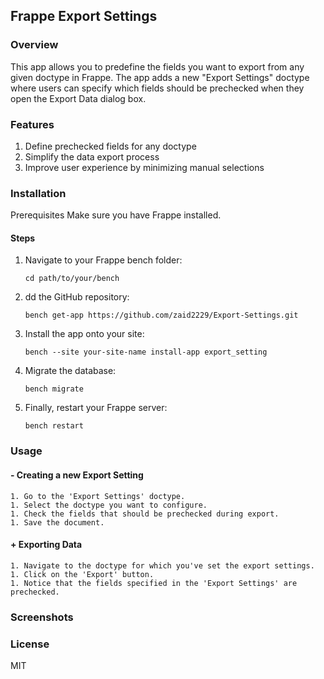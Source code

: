 ## **Frappe Export Settings**

### **Overview**

This app allows you to predefine the fields you want to export from any given doctype in Frappe. The app adds a new "Export Settings" doctype where users can specify which fields should be prechecked when they open the Export Data dialog box.

### **Features**

1. Define prechecked fields for any doctype
1. Simplify the data export process
1. Improve user experience by minimizing manual selections

### **Installation**
  Prerequisites
  Make sure you have Frappe installed.

#### **Steps**

1. Navigate to your Frappe bench folder:

   `cd path/to/your/bench`

1. dd the GitHub repository:

   `bench get-app https://github.com/zaid2229/Export-Settings.git`

1. Install the app onto your site:

   `bench --site your-site-name install-app export_setting`

1. Migrate the database:

   `bench migrate`

1. Finally, restart your Frappe server:

   `bench restart`

### **Usage**

#### - Creating a new Export Setting
  
    1. Go to the 'Export Settings' doctype.
    1. Select the doctype you want to configure.
    1. Check the fields that should be prechecked during export.
    1. Save the document.
       
#### + Exporting Data
  
    1. Navigate to the doctype for which you've set the export settings.
    1. Click on the 'Export' button.
    1. Notice that the fields specified in the 'Export Settings' are prechecked.

### Screenshots

### License

MIT
